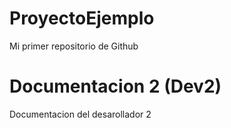 # ProyectoEjemplo
Mi primer repositorio de Github

# Documentacion 2 (Dev2)
Documentacion del desarollador 2